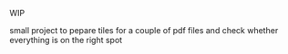 WIP

small project to pepare tiles for a couple of pdf files and check whether everything is on the right spot